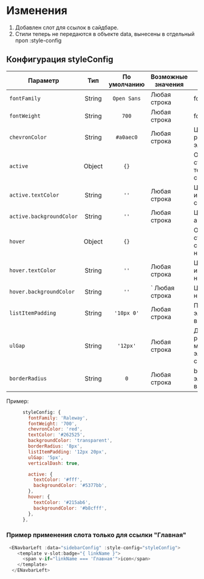 # Изменения
1. Добавлен слот для ссылок в сайдбаре. 
2. Стили теперь не передаются в объекте data, вынесены в отдельный проп :style-config

## Конфигурация styleConfig
 
| Параметр             |       Тип       | По умолчанию  | Возможные значения                                                                         | Описание                                                         |
|----------------------|:---------------:|:-------------:|--------------------------------------------------------------------------------------------|------------------------------------------------------------------|
| ``fontFamily``       |     String      | ``Open Sans`` |    Любая строка            | font-family                                                      |
| ``fontWeight``       |     String      |    ``700``    |   Любая строка                | font-weight                                                      
| ``chevronColor``     |     String      |  ``#a0aec0``  |    Любая строка                                                                            | Цвет стрелочки у раскрывающегося элемента списка                                                        
| ``active``           |     Object      |    ``{}``     |                                                                             | Объект со стилями для текущей активной ссылки
| ``active.textColor`` |     String      |    ``''``     |           Любая строка                                                                       | Цвет текста и иконки у активной ссылки
| ``active.backgroundColor``          |     String      |    ``''``     |          Любая строка                                                                       | Цвет фона активной ссылки
| ``hover``            |     Object      |    ``{}``     |                                                                           | Объект со стилями для ссылки при наведении                                          
| ``hover.textColor``      |     String      |    ``''``     |       Любая строка                                                                   | Цвет текста и иконки при наведении                
| ``hover.backgroundColor``       |     String      |    ``''``     |    `   Любая строка                                                                    |  Цвет фона при наведении
| ``listItemPadding``       |        String         | ``'10px 0'``  |    Любая строка                                                                  | Паддинг для элемента списка в сайдбаре                     
| ``ulGap``         |     String     |  ``'12px'``   |    Любая строка                                                                    | Дополнительное расстояние между элементами в списке сайдбара                                              
| ``borderRadius``       |      String      |     ``0``     |    Любая строка                                                              | border-radius элемента списка в сайдбаре

Пример:
````javascript
      styleConfig: {
        fontFamily: 'Raleway',
        fontWeight: '700',
        chevronColor: 'red',
        textColor: '#262525',
        backgroundColor: 'transparent',
        borderRadius: '8px',
        listItemPadding: '12px 20px',
        ulGap: '5px',
        verticalDash: true,

        active: {
          textColor: '#fff',
          backgroundColor: '#5377bb',
        },
        hover: {
          textColor: '#215ab6',
          backgroundColor: '#b8cfff',
        },
      },
````

### Пример применения слота только для ссылки "Главная"
````javascript
 <ENavbarLeft :data="sidebarConfig" :style-config="styleConfig">
    <template v-slot:badge="{ linkName }">
      <span v-if="linkName === 'Главная'">icon</span>
    </template>
  </ENavbarLeft>
````